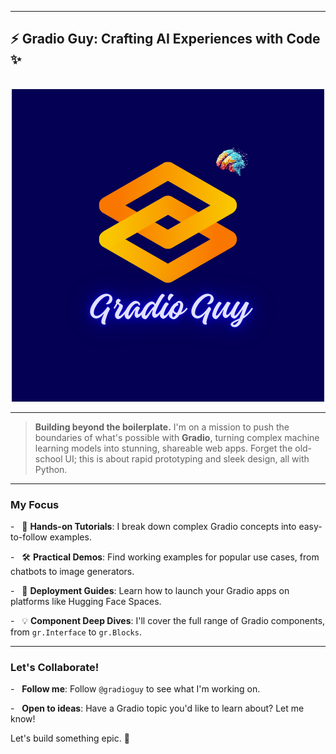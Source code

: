 -----

## ⚡️ **Gradio Guy: Crafting AI Experiences with Code** ✨

<div align="center">
  <img src="Logo.png" alt="Gradio Guy Logo">
</div>

-----

> **Building beyond the boilerplate.** I'm on a mission to push the boundaries of what's possible with **Gradio**, turning complex machine learning models into stunning, shareable web apps. Forget the old-school UI; this is about rapid prototyping and sleek design, all with Python.

-----

### My Focus

-   🧪 **Hands-on Tutorials**: I break down complex Gradio concepts into easy-to-follow examples.

-   🛠️ **Practical Demos**: Find working examples for popular use cases, from chatbots to image generators.

-   🚀 **Deployment Guides**: Learn how to launch your Gradio apps on platforms like Hugging Face Spaces.

-   💡 **Component Deep Dives**: I'll cover the full range of Gradio components, from `gr.Interface` to `gr.Blocks`.

-----

### Let's Collaborate!

-   **Follow me**: Follow `@gradioguy` to see what I'm working on.

-   **Open to ideas**: Have a Gradio topic you'd like to learn about? Let me know!

Let's build something epic. 👾

